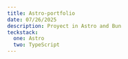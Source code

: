 ```yaml
---
title: Astro-portfolio
date: 07/26/2025
description: Proyect in Astro and Bun
teckstack:
  one: Astro
  two: TypeScript
---
```

